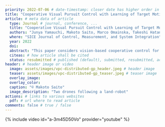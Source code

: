 ```yaml
---
priority: 2022-07-06 # date-timestamp: closer date has higher order in list
title: "Cooperative Visual Pursuit Control with Learning of Target Motion via Distributed Gaussian Processes under Varying Visibility" # Page title (short paper title)
article: # meta data of article
  type: Journal # journal, conference, ...
  title: "Cooperative Visual Pursuit Control with Learning of Target Motion via Distributed Gaussian Processes under Varying Visibility"
  authors: "Junya Yamauchi, Makoto Saito, Marco Omainska, Takeshi Hatanaka and Masayuki Fujita"
  where: "SICE Journal of Control, Measurement, and System Integration"
  year: 2022
  doi:
  abstract: "This paper considers vision-based cooperative control for robotic networks pursuing a target object based on distributed Gaussian processes. We consider a situation where networked multiple robots are learning unknown motion of the target as a Gaussian process from different datasets. In this scene, some robots may lose sight of the target due to the limited field of view. To address the issue, we introduce a notion of time varying visibility set. Then, we propose a control law based on a distributed Gaussian process model, which is constructed from the Gaussian process model of each robot. By applying the proposed law to the error system, it is shown that the estimation and control errors are ultimately bounded with probability. Finally, the effectiveness of the proposed method is verified by simulation."
  citeas: # how article shall be cited
  status: resubmitted # published (default), submitted, resubmitted, accepted
header: # header image or video
  image: assets/images/vpc-distributed-gp_header.jpeg # header image
  teaser: assets/images/vpc-distributed-gp_teaser.jpeg # teaser image
  overlay_image:
  overlay_color:
  caption: "© Makoto Saito"
  image_description: "Two drones following a land-robot"
actions: # links to various websites
  pdf: # url where to read article
comments: false # true / false
---
```


{% include video id="a-3m45D50Vo" provider="youtube" %}
